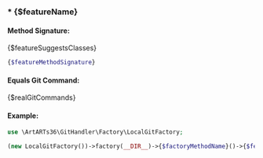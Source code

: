 ### * {$featureName}

#### Method Signature:

{$featureSuggestsClasses}

```php
{$featureMethodSignature}
```

#### Equals Git Command:

{$realGitCommands}

#### Example:

```php
use \ArtARTs36\GitHandler\Factory\LocalGitFactory;

(new LocalGitFactory())->factory(__DIR__)->{$factoryMethodName}()->{$featureMethodName}({$featureExampleArguments});
```
